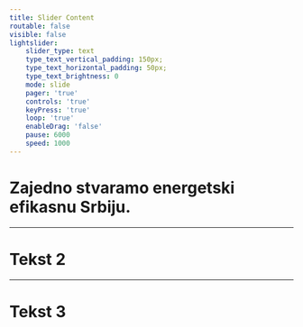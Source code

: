 ```yaml
---
title: Slider Content
routable: false
visible: false
lightslider:
    slider_type: text
    type_text_vertical_padding: 150px;
    type_text_horizontal_padding: 50px;
    type_text_brightness: 0
    mode: slide
    pager: 'true'
    controls: 'true'
    keyPress: 'true'
    loop: 'true'
    enableDrag: 'false'
    pause: 6000
    speed: 1000
---
```


# Zajedno stvaramo energetski efikasnu Srbiju.
___
# Tekst 2
___
# Tekst 3
